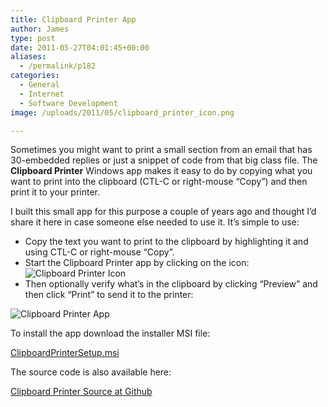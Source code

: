 ```yaml
---
title: Clipboard Printer App
author: James
type: post
date: 2011-05-27T04:01:45+00:00
aliases:
  - /permalink/p182
categories:
  - General
  - Internet
  - Software Development
image: /uploads/2011/05/clipboard_printer_icon.png

---
```

Sometimes you might want to print a small section from an email that has 30-embedded replies or just a snippet of code from that big class file. The **Clipboard Printer** Windows app makes it easy to do by copying what you want to print into the clipboard (CTL-C or right-mouse “Copy”) and then print it to your printer.

I built this small app for this purpose a couple of years ago and thought I’d share it here in case someone else needed to use it. It’s simple to use:

  * Copy the text you want to print to the clipboard by highlighting it and using CTL-C or right-mouse “Copy”.  
  * Start the Clipboard Printer app by clicking on the icon:  
  ![Clipboard Printer Icon][1]
  * Then optionally verify what’s in the clipboard by clicking “Preview” and then click “Print” to send it to the printer: 

![Clipboard Printer App](/uploads/2011/05/clipboard_printer.png)

To install the app download the installer MSI file:

[ClipboardPrinterSetup.msi](/downloads/ClipboardPrinterSetup.msi)

The source code is also available here:

[Clipboard Printer Source at Github](https://github.com/turnkey-commerce/Clipboard-Printer)

 [1]: /uploads/2011/05/clipboard_printer_icon.png